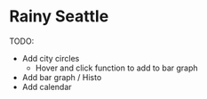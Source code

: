 # Rainy Seattle

TODO:

- Add city circles
  - Hover and click function to add to bar graph
- Add bar graph / Histo
- Add calendar

